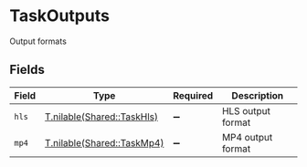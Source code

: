 # TaskOutputs

Output formats


## Fields

| Field                                                        | Type                                                         | Required                                                     | Description                                                  |
| ------------------------------------------------------------ | ------------------------------------------------------------ | ------------------------------------------------------------ | ------------------------------------------------------------ |
| `hls`                                                        | [T.nilable(Shared::TaskHls)](../../models/shared/taskhls.md) | :heavy_minus_sign:                                           | HLS output format                                            |
| `mp4`                                                        | [T.nilable(Shared::TaskMp4)](../../models/shared/taskmp4.md) | :heavy_minus_sign:                                           | MP4 output format                                            |